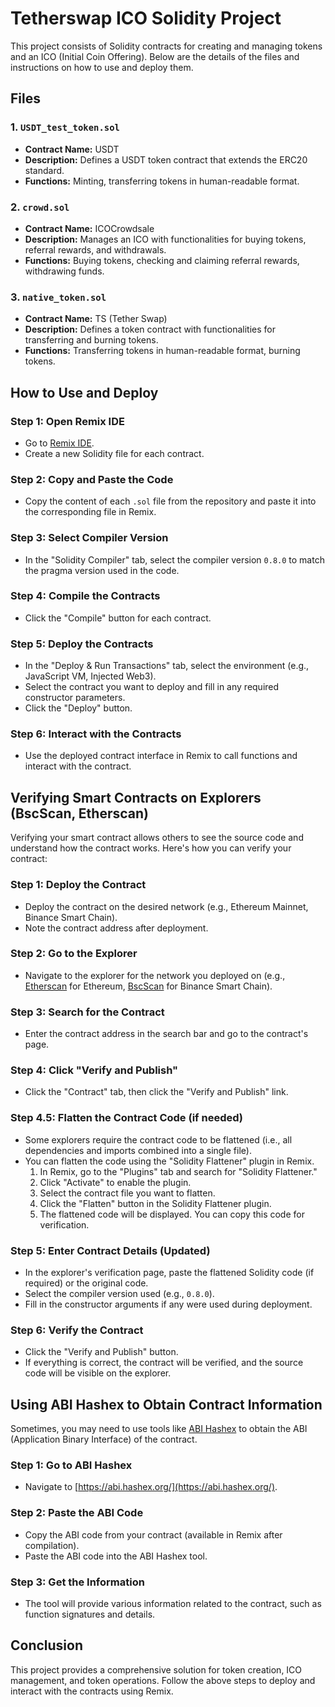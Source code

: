 # Tetherswap ICO Solidity Project

This project consists of Solidity contracts for creating and managing tokens and an ICO (Initial Coin Offering). Below are the details of the files and instructions on how to use and deploy them.

## Files

### 1. `USDT_test_token.sol`
- **Contract Name:** USDT
- **Description:** Defines a USDT token contract that extends the ERC20 standard.
- **Functions:** Minting, transferring tokens in human-readable format.

### 2. `crowd.sol`
- **Contract Name:** ICOCrowdsale
- **Description:** Manages an ICO with functionalities for buying tokens, referral rewards, and withdrawals.
- **Functions:** Buying tokens, checking and claiming referral rewards, withdrawing funds.

### 3. `native_token.sol`
- **Contract Name:** TS (Tether Swap)
- **Description:** Defines a token contract with functionalities for transferring and burning tokens.
- **Functions:** Transferring tokens in human-readable format, burning tokens.

## How to Use and Deploy

### Step 1: Open Remix IDE
- Go to [Remix IDE](https://remix.ethereum.org/).
- Create a new Solidity file for each contract.

### Step 2: Copy and Paste the Code
- Copy the content of each `.sol` file from the repository and paste it into the corresponding file in Remix.

### Step 3: Select Compiler Version
- In the "Solidity Compiler" tab, select the compiler version `0.8.0` to match the pragma version used in the code.

### Step 4: Compile the Contracts
- Click the "Compile" button for each contract.

### Step 5: Deploy the Contracts
- In the "Deploy & Run Transactions" tab, select the environment (e.g., JavaScript VM, Injected Web3).
- Select the contract you want to deploy and fill in any required constructor parameters.
- Click the "Deploy" button.

### Step 6: Interact with the Contracts
- Use the deployed contract interface in Remix to call functions and interact with the contract.


## Verifying Smart Contracts on Explorers (BscScan, Etherscan)

Verifying your smart contract allows others to see the source code and understand how the contract works. Here's how you can verify your contract:

### Step 1: Deploy the Contract
- Deploy the contract on the desired network (e.g., Ethereum Mainnet, Binance Smart Chain).
- Note the contract address after deployment.

### Step 2: Go to the Explorer
- Navigate to the explorer for the network you deployed on (e.g., [Etherscan](https://etherscan.io/) for Ethereum, [BscScan](https://bscscan.com/) for Binance Smart Chain).

### Step 3: Search for the Contract
- Enter the contract address in the search bar and go to the contract's page.

### Step 4: Click "Verify and Publish"
- Click the "Contract" tab, then click the "Verify and Publish" link.

### Step 4.5: Flatten the Contract Code (if needed)
- Some explorers require the contract code to be flattened (i.e., all dependencies and imports combined into a single file).
- You can flatten the code using the "Solidity Flattener" plugin in Remix.
  1. In Remix, go to the "Plugins" tab and search for "Solidity Flattener."
  2. Click "Activate" to enable the plugin.
  3. Select the contract file you want to flatten.
  4. Click the "Flatten" button in the Solidity Flattener plugin.
  5. The flattened code will be displayed. You can copy this code for verification.

### Step 5: Enter Contract Details (Updated)
- In the explorer's verification page, paste the flattened Solidity code (if required) or the original code.
- Select the compiler version used (e.g., `0.8.0`).
- Fill in the constructor arguments if any were used during deployment.


### Step 6: Verify the Contract
- Click the "Verify and Publish" button.
- If everything is correct, the contract will be verified, and the source code will be visible on the explorer.

## Using ABI Hashex to Obtain Contract Information

Sometimes, you may need to use tools like [ABI Hashex](https://abi.hashex.org/) to obtain the ABI (Application Binary Interface) of the contract.

### Step 1: Go to ABI Hashex
- Navigate to [https://abi.hashex.org/](https://abi.hashex.org/).

### Step 2: Paste the ABI Code
- Copy the ABI code from your contract (available in Remix after compilation).
- Paste the ABI code into the ABI Hashex tool.

### Step 3: Get the Information
- The tool will provide various information related to the contract, such as function signatures and details.

## Conclusion

This project provides a comprehensive solution for token creation, ICO management, and token operations. Follow the above steps to deploy and interact with the contracts using Remix.
